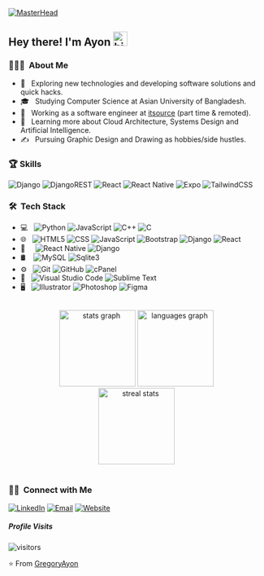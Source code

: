 [![MasterHead](https://dezinebrainz.com/images/web-design-gif.gif)](https://sanaullahrabbi.github.io/digital-resume)

## Hey there! I'm Ayon <img src="https://user-images.githubusercontent.com/1303154/88677602-1635ba80-d120-11ea-84d8-d263ba5fc3c0.gif" width="28px" height="28px" alt="hi">

<h3> 👨🏻‍💻 &nbsp;About Me </h3>

- 🤔 &nbsp; Exploring new technologies and developing software solutions and quick hacks.
- 🎓 &nbsp; Studying Computer Science at Asian University of Bangladesh.
- 💼 &nbsp; Working as a software engineer at <a href="https://www.itsourcebd.com/">itsource</a> (part time & remoted).
- 🌱 &nbsp; Learning more about Cloud Architecture, Systems Design and Artificial Intelligence.
- ✍️ &nbsp; Pursuing Graphic Design and Drawing as hobbies/side hustles.

### 🏆 Skills

![Django](https://img.shields.io/badge/django-%23092E20.svg?style=for-the-badge&logo=django&logoColor=white) ![DjangoREST](https://img.shields.io/badge/DJANGO-REST-ff1709?style=for-the-badge&logo=django&logoColor=white&color=ff1709&labelColor=gray) ![React](https://img.shields.io/badge/react-%2320232a.svg?style=for-the-badge&logo=react&logoColor=%2361DAFB) ![React Native](https://img.shields.io/badge/react_native-%2320232a.svg?style=for-the-badge&logo=react&logoColor=%2361DAFB) ![Expo](https://img.shields.io/badge/expo-1C1E24?style=for-the-badge&logo=expo&logoColor=#D04A37) ![TailwindCSS](https://img.shields.io/badge/Tailwindcss-1C1E24?style=for-the-badge&logo=tailwindcss&logoColor=#D04A37)

<h3> 🛠 &nbsp;Tech Stack</h3>

- 💻 &nbsp;
  ![Python](https://img.shields.io/badge/-Python-333333?style=flat&logo=python)
  ![JavaScript](https://img.shields.io/badge/-JavaScript-333333?style=flat&logo=JavaScript&logoColor=007396)
  ![C++](https://img.shields.io/badge/-C++-333333?style=flat&logo=C%2B%2B&logoColor=00599C)
  ![C](https://img.shields.io/badge/-C-333333?style=flat&logo=C&logoColor=276DC3)
- 🌐 &nbsp;
  ![HTML5](https://img.shields.io/badge/-HTML5-333333?style=flat&logo=HTML5)
  ![CSS](https://img.shields.io/badge/-CSS-333333?style=flat&logo=CSS3&logoColor=1572B6)
  ![JavaScript](https://img.shields.io/badge/-JavaScript-333333?style=flat&logo=javascript)
  ![Bootstrap](https://img.shields.io/badge/-Bootstrap-333333?style=flat&logo=bootstrap&logoColor=563D7C)
  ![Django](https://img.shields.io/badge/-Django-333333?style=flat&logo=django)
  ![React](https://img.shields.io/badge/-React-333333?style=flat&logo=react)
- 📱 &nbsp;&nbsp;&nbsp;
  ![React Native](https://img.shields.io/badge/-ReactNative-333333?style=flat&logo=react)
  ![Django](https://img.shields.io/badge/-Django-333333?style=flat&logo=django)
- 🛢 &nbsp;&nbsp;
  ![MySQL](https://img.shields.io/badge/-MySQL-333333?style=flat&logo=mysql)
  ![Sqlite3](https://img.shields.io/badge/-Sqlite3-333333?style=flat&logo=sqlite)
- ⚙️ &nbsp;
  ![Git](https://img.shields.io/badge/-Git-333333?style=flat&logo=git)
  ![GitHub](https://img.shields.io/badge/-GitHub-333333?style=flat&logo=github)
  ![cPanel](https://img.shields.io/badge/-cPanel-333333?style=flat&logo=cPanel)
- 🔧 &nbsp;
  ![Visual Studio Code](https://img.shields.io/badge/-Visual%20Studio%20Code-333333?style=flat&logo=visual-studio-code&logoColor=007ACC)
  ![Sublime Text](https://img.shields.io/badge/-SublimeText-333333?style=flat&logo=sublimetext)
- 🖥 &nbsp;
  ![Illustrator](https://img.shields.io/badge/-Illustrator-333333?style=flat&logo=adobe-illustrator)
  ![Photoshop](https://img.shields.io/badge/-Photoshop-333333?style=flat&logo=adobe-photoshop)
  ![Figma](https://img.shields.io/badge/-Figma-36454F?style=flat&logo=figma)

<br/>

<!--<a href="https://github.com/GregoryAyon">
  <img height="180em" src="https://github-readme-stats.vercel.app/api?username=GregoryAyon&theme=buefy&show_icons=true" />
  <img height="180em" src="https://github-readme-stats.vercel.app/api/top-langs/?username=GregoryAyon&theme=buefy&layout=compact" />
</a>-->

<div align="center">
  <img src="https://github-readme-stats.vercel.app/api?hide_title=false&hide_rank=false&show_icons=true&include_all_commits=true&count_private=true&disable_animations=false&theme=dark&locale=en&hide_border=true&username=GregoryAyon" height="150" alt="stats graph"  />
  <img src="https://github-readme-stats.vercel.app/api/top-langs?locale=en&hide_title=false&layout=compact&card_width=320&langs_count=5&theme=dark&hide_border=true&username=GregoryAyon" height="150" alt="languages graph"  />
</div>
<div align="center">
  <img src="https://github-readme-streak-stats.herokuapp.com/?user=GregoryAyon&theme=dark&hide_border=true" height="150" alt="streal stats"/>
</div>

<br/>

<h3> 🤝🏻 &nbsp;Connect with Me </h3>

<p>
<a href="#"><img alt="LinkedIn" src="https://img.shields.io/badge/LinkedIn-GregoryAyon-blue?style=flat-square&logo=linkedin"></a>
<a href="mailto:royayon229@gmail.com"><img alt="Email" src="https://img.shields.io/badge/Email-royayon229@gmail.com-blue?style=flat-square&logo=gmail"></a>
<a href="#"><img alt="Website" src="https://img.shields.io/badge/Website-www.ayon.com-blue?style=flat-square&logo=google-chrome"></a>
</p>

##### Profile Visits
![visitors](https://visitor-badge.glitch.me/badge?page_id=GregoryAyon)

⭐️ From [GregoryAyon](https://github.com/GregoryAyon)
